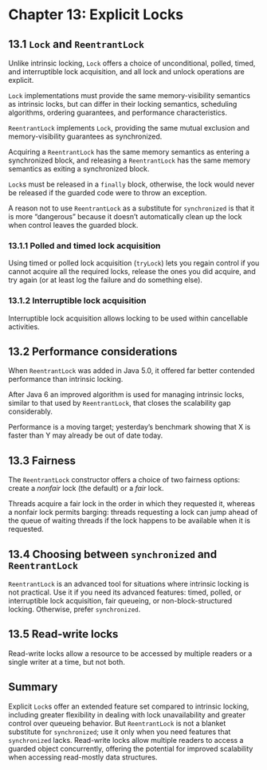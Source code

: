 # Chapter 13: Explicit Locks

## 13.1 `Lock` and `ReentrantLock`

Unlike intrinsic locking, `Lock` offers a choice of unconditional, polled, timed, and interruptible lock acquisition, and all lock and unlock operations are explicit.

`Lock` implementations must provide the same memory-visibility semantics as intrinsic locks, but can differ in their locking semantics, scheduling algorithms, ordering guarantees, and performance characteristics.

`ReentrantLock` implements `Lock`, providing the same mutual exclusion and memory-visibility guarantees as synchronized.

Acquiring a `ReentrantLock` has the same memory semantics as entering a synchronized block, and releasing a `ReentrantLock` has the same memory semantics as exiting a synchronized block.

`Lock`s must be released in a `finally` block, otherwise, the lock would never be released if the guarded code were to throw an exception.

A reason not to use `ReentrantLock` as a substitute for `synchronized` is that it is more “dangerous” because it doesn’t automatically clean up the lock when control leaves the guarded block.

### 13.1.1 Polled and timed lock acquisition

Using timed or polled lock acquisition (`tryLock`) lets you regain control if you cannot acquire all the required locks, release the ones you did acquire, and try again (or at least log the failure and do something else).

### 13.1.2 Interruptible lock acquisition

Interruptible lock acquisition allows locking to be used within cancellable activities.

## 13.2 Performance considerations

When `ReentrantLock` was added in Java 5.0, it offered far better contended performance than intrinsic locking.

After Java 6 an improved algorithm is used for managing intrinsic locks, similar to that used by `ReentrantLock`, that closes the scalability gap considerably.

Performance is a moving target; yesterday’s benchmark showing that X is faster than Y may already be out of date today.

## 13.3 Fairness

The `ReentrantLock` constructor offers a choice of two fairness options: create a _nonfair_ lock (the default) or a _fair_ lock.

Threads acquire a fair lock in the order in which they requested it, whereas a nonfair lock permits barging: threads requesting a lock can jump ahead of the queue of waiting threads if the lock happens to be available when it is requested.

## 13.4 Choosing between `synchronized` and `ReentrantLock`

`ReentrantLock` is an advanced tool for situations where intrinsic locking is not practical. Use it if you need its advanced features: timed, polled, or interruptible lock acquisition, fair queueing, or non-block-structured locking. Otherwise, prefer `synchronized`.

## 13.5 Read-write locks

Read-write locks allow a resource to be accessed by multiple readers or a single writer at a time, but not both.

## Summary

Explicit `Lock`s offer an extended feature set compared to intrinsic locking, including greater flexibility in dealing with lock unavailability and greater control over queueing behavior. But `ReentrantLock` is not a blanket substitute for `synchronized`; use it only when you need features that `synchronized` lacks. Read-write locks allow multiple readers to access a guarded object concurrently, offering the potential for improved scalability when accessing read-mostly data structures.
